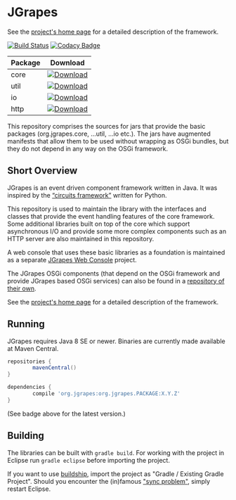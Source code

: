 JGrapes
=======

See the [project's home page](https://mnlipp.github.io/jgrapes/) for a
detailed description of the framework.

[![Build Status](https://travis-ci.org/mnlipp/jgrapes.svg?branch=master)](https://travis-ci.org/mnlipp/jgrapes) [![Codacy Badge](https://api.codacy.com/project/badge/Grade/42ed1920969d4b878d7ce80c08141a85)](https://www.codacy.com/app/mnlipp/jgrapes?utm_source=github.com&amp;utm_medium=referral&amp;utm_content=mnlipp/jgrapes&amp;utm_campaign=Badge_Grade)

| Package | Download |
| ------- | -------- |
| core    | [![Download](https://img.shields.io/maven-central/v/org.jgrapes/org.jgrapes.core.svg)](http://search.maven.org/#search%7Cga%7C1%7Ca%3A%22org.jgrapes.core%22)
| util    | [![Download](https://img.shields.io/maven-central/v/org.jgrapes/org.jgrapes.util.svg)](http://search.maven.org/#search%7Cga%7C1%7Ca%3A%22org.jgrapes.util%22)
| io      | [![Download](https://img.shields.io/maven-central/v/org.jgrapes/org.jgrapes.io.svg)](http://search.maven.org/#search%7Cga%7C1%7Ca%3A%22org.jgrapes.io%22)
| http    | [![Download](https://img.shields.io/maven-central/v/org.jgrapes/org.jgrapes.http.svg)](http://search.maven.org/#search%7Cga%7C1%7Ca%3A%22org.jgrapes.http%22)

This repository comprises the sources for jars that provide the basic
packages (org.jgrapes.core, ...util, ...io etc.). The jars have augmented
manifests that allow them to be used without wrapping as OSGi bundles, 
but they do not depend in any way on the OSGi framework.

Short Overview
--------------

JGrapes is an event driven component framework written in Java. 
It was inspired by the 
[“circuits framework”](http://circuitsframework.com/) written for Python.

This repository is used to maintain the library with 
the interfaces and classes that provide the
event handling features of the core framework.
Some additional libraries built on top of the core which
support asynchronous I/O and provide some more complex components 
such as an HTTP server are also maintained in this repository.

A web console that uses these basic libraries as a foundation
is maintained as a separate 
[JGrapes Web Console](https://github.com/mnlipp/jgrapes-webconsole)
project.

The JGrapes OSGi components (that depend on the OSGi framework and 
provide JGrapes based OSGi services) can also be found in a
[repository of their own](https://github.com/mnlipp/jgrapes-osgi).

See the [project's home page](https://mnlipp.github.io/jgrapes/) for a
detailed description of the framework.

Running
-------

JGrapes requires Java 8 SE or newer. Binaries are currently made
available at Maven Central.

```gradle
repositories {
        mavenCentral()
}

dependencies {
        compile 'org.jgrapes:org.jgrapes.PACKAGE:X.Y.Z'
}
```

(See badge above for the latest version.)

Building
--------

The libraries can be built with `gradle build`. For working with 
the project in Eclipse run `gradle eclipse` before importing the 
project. 

If you want to use 
[buildship](https://projects.eclipse.org/projects/tools.buildship),
import the project as "Gradle / Existing Gradle Project". Should you
encounter the (in)famous 
["sync problem"](https://github.com/eclipse/buildship/issues/478),
simply restart Eclipse.

